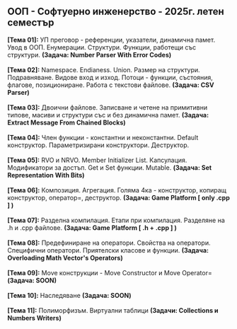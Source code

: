 ## ООП - Софтуерно инженерство - 2025г. летен семестър 

**[Тема 01]:** УП преговор - референции, указатели, динамична памет. Увод в ООП. Енумерации. Структури. Функции, работещи със структури. **(Задача: Number Parser With Error Codes)** </br></br>
**[Тема 02]:** Namespace. Endianess. Union. Размер на структури. Подравняване. Видове вход и изход. Потоци - функции, състояния, флагове, позициониране. Работа с текстови файлове. **(Задача: CSV Parser)**</br></br>
**[Тема 03]:** Двоични файлове. Записване и четене на примитивни типове, масиви и структури със и без динамична памет. **(Задача: Extract Message From Chained Blocks)**</br></br>
**[Тема 04]:** Член функции - константни и неконстантни. Default конструктор. Параметризирани конструктори. Деструктор.</br></br>
**[Тема 05]:** RVO и NRVO. Member Initializer List. Капсулация. Модификатори за достъп. Get и Set функции. Mutable. **(Задача: Set Representation With Bits)**</br></br>
**[Тема 06]:** Композиция. Агрегация. Голяма 4ка - конструктор, копиращ конструктор, оператор=, деструктор. **(Задача: Game Platform [ only .cpp ] )**</br></br>
**[Тема 07]:** Разделна компилация. Етапи при компилация. Разделяне на .h и .cpp файлове. **(Задача: Game Platform [ .h + .cpp ] )**</br></br>
**[Тема 08]:** Предефиниране на оператори. Свойства на оператори. Специфични оператори. Приятелски класове и функции. **(Задача: Overloading Math Vector's Operators)**</br></br>
**[Тема 09]:** Move конструкции - Move Constructor и Move Operator= **(Задача: SOON)**</br></br>
**[Тема 10]:** Наследяване **(Задача: SOON)**</br></br>
**[Тема 11]:** Полиморфизъм. Виртуални таблици **(Задачи: Collections и Numbers Writers)**</br></br>

